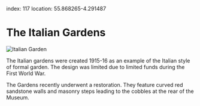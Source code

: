 index: 117
location: 55.868265-4.291487

# The Italian Gardens

![Italian Garden](italian-garden.jpg)

The Italian gardens were created 1915-16 as an example of the Italian
style of formal garden.  The design was limited due to limited funds
during the First World War.

The Gardens recently underwent a restoration.  They feature curved red
sandstone walls and masonry steps leading to the cobbles at the rear
of the Museum.

